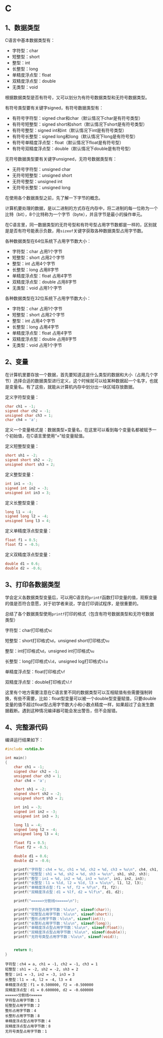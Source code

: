# C



## 1、数据类型
C语言中基本数据类型有：

- 字符型：char
- 短整型：short
- 整型：int
- 长整型：long
- 单精度浮点型：float
- 双精度浮点型：double
- 无类型：void



根据数据类型是否有符号，又可以划分为有符号数据类型和无符号数据类型。



有符号类型要有关键字signed，有符号数据类型有：

- 有符号字符型：signed char和char（默认情况下char是有符号类型）
- 有符号短整型：signed short和short（默认情况下short是有符号类型）
- 有符号整型：signed int和int（默认情况下int是有符号类型）
- 有符号长整型：signed long和long（默认情况下long是有符号型）
- 有符号单精度浮点型：float（默认情况下float是有符号型）
- 有符号双精度浮点型：double（默认情况下double是有符号型）



无符号数据类型要有关键字unsigned，无符号数据类型有：

- 无符号字符型：unsigned char
- 无符号短整型：unsigned short
- 无符号整型：unsigned int
- 无符号长整型：unsigned long



在使用各个数据类型之前，先了解一下字节的概念。

计算机要处理的数据，是以二进制的方式存在内存中，将二进制的每一位称为一个比特（bit），8个比特称为一个字节（byte），并且字节是最小的操作单元。

在C语言里，同一数据类型的无符号型和有符号型占用字节数都是一样的，区别就是是否有符号能表示负数，用`sizeof`关键字获取各种数据类型占用字节数。



各种数据类型在64位系统下占用字节数大小：

- 字符型：char 占用1个字节
- 短整型：short  占用2个字节
- 整型：int  占用4个字节
- 长整型：long 占用8字节
- 单精度浮点型：float 占用4字节
- 双精度浮点型：double 占用8字节
- 无类型：void 占用1个字节



各种数据类型在32位系统下占用字节数大小：

- 字符型：char 占用1个字节
- 短整型：short  占用2个字节
- 整型：int  占用4个字节
- 长整型：long 占用4字节
- 单精度浮点型：float 占用4字节
- 双精度浮点型：double 占用8字节
- 无类型：void 占用1个字节

## 2、变量
在计算机里要存放一个数据，首先要知道这是什么类型的数据和大小（占用几个字节）选择合适的数据类型进行定义，这个时候就可以给某种数据起一个名字，也就是变量名。有了这些，就能从计算机内存中划分出一块区域存放数据。



定义字符型变量：

```c
char ch1 = -1;
signed char ch2 = -1;
unsigned char ch3 = 1;
char ch4 = 'a';
```
定义一个变量格式是：数据类型+变量名，在这里可以看到每个变量名都被赋予一个初始值，在C语言里使用“=”给变量赋值。



定义短整型变量：

```c
short sh1 = -2;
signed short sh2 = -2;
unsigned short sh3 = 2;
```


定义整型变量：

```c
int in1 = -3;
signed int in2 = -3;
unsigned int in3 = 3;
```


定义长整型变量：

```c
long l1 = -4;
signed long l2 = -4;
unsigned long l3 = 4;
```


定义单精度浮点型变量：

```c
float f1 = 0.5;
float f2 = -0.5;
```


定义双精度浮点型变量：

```c
double d1 = 0.6;
double d2 = -0.6;
```


## 3、打印各数据类型
学会定义各数据类型变量后，可以用C语言的`printf`函数打印变量的值，观察变量的值是否符合意愿，对于初学者来说，学会打印调试程序，是很重要的。



总结了各个数据类型使用`printf`打印的格式（包含有符号数据类型和无符号数据类型）

字符型：char打印格式`%c`

短整型：short打印格式`%d`，unsigned short打印格式`%u`

整型：int打印格式`%d`，unsigned int打印格式`%u`

长整型：long打印格式`%ld`，unsigned log打印格式`%lu`

单精度浮点型：float打印格式`%f`

双精度浮点型：double打印格式`%lf`

这里有个地方需要注意在C语言里不同的数据类型可以互相赋值有些需要强制转换，有些不需要，比如：float型变量可以被一个double型变量赋值，只要double变量的值不超过float型占用字节数大小和小数点精度一样，如果超过了会发生数据截断。遇到这种情况编译器可能会发出警告，但不会报错。


## 4、完整源代码
编译运行结果如下： 
```c
#include <stdio.h>

int main()
{
    char ch1 = -1;
    signed char ch2 = -1;
    unsigned char ch3 = 1;
    char ch4 = 'a';

    short sh1 = -2;
    signed short sh2 = -2;
    unsigned short sh3 = 2;

    int in1 = -3;
    signed int in2 = -3;
    unsigned int in3 = 3;

    long l1 = -4;
    signed long l2 = -4;
    unsigned long l3 = 4;

    float f1 = 0.5;
    float f2 = -0.5;

    double d1 = 0.6;
    double d2 = -0.6;

    printf("字符型：ch4 = %c, ch1 = %d, ch2 = %d, ch3 = %u\n", ch4, ch1, ch2, ch3);
    printf("短整型：sh1 = %d, sh2 = %d, sh3 = %u\n", sh1, sh2, sh3);
    printf("整型：in1 = %d, in2 = %d, in3 = %u\n", in1, in2, in3);
    printf("长整型：l1 = %ld, l2 = %ld, l3 = %lu\n", l1, l2, l3);
    printf("单精度浮点型：f1 = %f, f2 = %f\n", f1, f2);
    printf("双精度浮点型：d1 = %lf, d2 = %lf\n", d1, d2);

    printf("=====>分割线<=====\n");

    printf("字符型占用字节数：%lu\n", sizeof(char));
    printf("短整型占用字节数：%lu\n", sizeof(short));
    printf("整形占用字节数：%lu\n", sizeof(int));
    printf("长整形占用字节数：%lu\n", sizeof(long));
    printf("单精度浮点型占用字节数：%lu\n", sizeof(float));
    printf("双精度浮点型占用字节数：%lu\n", sizeof(double));
    printf("无符号类型占用字节数：%lu\n", sizeof(void));


    return 0;
}
```
```
字符型：ch4 = a, ch1 = -1, ch2 = -1, ch3 = 1
短整型：sh1 = -2, sh2 = -2, sh3 = 2
整型：in1 = -3, in2 = -3, in3 = 3
长整型：l1 = -4, l2 = -4, l3 = 4
单精度浮点型：f1 = 0.500000, f2 = -0.500000
双精度浮点型：d1 = 0.600000, d2 = -0.600000
=====>分割线<=====
字符型占用字节数：1
短整型占用字节数：2
整形占用字节数：4
长整形占用字节数：8
单精度浮点型占用字节数：4
双精度浮点型占用字节数：8
无符号类型占用字节数：1
```
